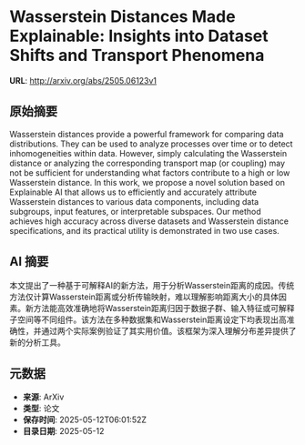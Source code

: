 # Wasserstein Distances Made Explainable: Insights into Dataset Shifts and Transport Phenomena

**URL**: http://arxiv.org/abs/2505.06123v1

## 原始摘要

Wasserstein distances provide a powerful framework for comparing data
distributions. They can be used to analyze processes over time or to detect
inhomogeneities within data. However, simply calculating the Wasserstein
distance or analyzing the corresponding transport map (or coupling) may not be
sufficient for understanding what factors contribute to a high or low
Wasserstein distance. In this work, we propose a novel solution based on
Explainable AI that allows us to efficiently and accurately attribute
Wasserstein distances to various data components, including data subgroups,
input features, or interpretable subspaces. Our method achieves high accuracy
across diverse datasets and Wasserstein distance specifications, and its
practical utility is demonstrated in two use cases.


## AI 摘要

本文提出了一种基于可解释AI的新方法，用于分析Wasserstein距离的成因。传统方法仅计算Wasserstein距离或分析传输映射，难以理解影响距离大小的具体因素。新方法能高效准确地将Wasserstein距离归因于数据子群、输入特征或可解释子空间等不同组件。该方法在多种数据集和Wasserstein距离设定下均表现出高准确性，并通过两个实际案例验证了其实用价值。该框架为深入理解分布差异提供了新的分析工具。

## 元数据

- **来源**: ArXiv
- **类型**: 论文
- **保存时间**: 2025-05-12T06:01:52Z
- **目录日期**: 2025-05-12
